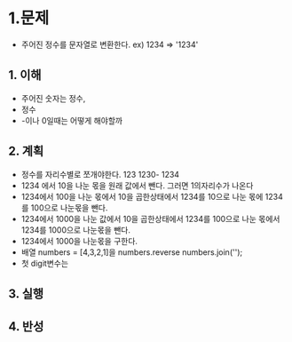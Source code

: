 # 1.문제
* 주어진 정수를 문자열로 변환한다. ex) 1234 => '1234'

## 1. 이해
* 주어진 숫자는 정수, 
* 정수
* -이나 0일때는 어떻게 해야할까


## 2. 계획
* 정수를 자리수별로 쪼개야한다. 123 1230- 1234
* 1234 에서 10을 나눈 몫을 원래 값에서 뺀다. 그러면 1의자리수가 나온다
* 1234에서 100을 나눈 몫에서 10을 곱한상태에서 1234를 10으로 나눈 몫에  1234를 100으로 나눈몫을 뺀다.
* 1234에서 1000을 나눈 값에서 10을 곱한상태에서 1234를 100으로 나눈 몫에서 1234를  1000으로 나눈몫을 뺀다.
* 1234에서 1000을 나눈몫을 구한다.
*  배열 numbers = [4,3,2,1]을 numbers.reverse numbers.join(''); 
* 첫 digit변수는 



## 3. 실행



## 4. 반성